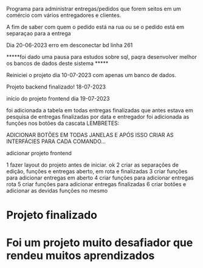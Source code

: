 Programa para administrar entregas/pedidos que forem seitos em um comércio com vários entregadores e clientes. 

A fim de saber com quem o pedido está na rua ou se o pedido está em separaçao para a entrega


Dia 20-06-2023 erro em desconectar bd linha 261

*****foi dado uma pausa para estudos sobre sql, paqra desenvolver melhor os bancos de dados deste sistema *****


Reiniciei o projeto dia 10-07-2023 com apenas um banco de dados. 

Projeto backend finalizado! 18-07-2023

início do projeto frontend dia 19-07-2023


foi adicionada a tabela em todas entregas finalizadas que antes estava em  pesquisa de entregas finalizadas por data e entregador
foi adicionada as funções nos botões da cascata
LEMBRETES:




ADICIONAR BOTÕES EM TODAS JANELAS E APÓS ISSO CRIAR AS INTERFÁCIES PARA CADA COMANDO...

adicionar projeto frontend

 1 fazer layout do projeto antes de iniciar. ok
 2 criar as separações de edição, funções e entregas aberto, em rota e finalizadas 
 3 criar funções para adicionar entregas em aberto 
 4 criar funções para adicionar entregas rota 
 5 criar funções para adicionar entregas finalizadas 
 6 criar botões e adicionar as devidas funções no mesmo



 # Projeto finalizado 

 # Foi um projeto muito desafiador que rendeu muitos aprendizados 

